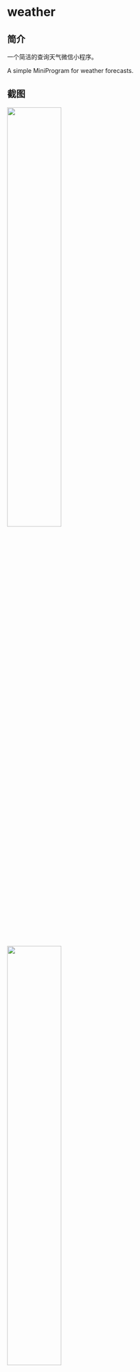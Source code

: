 # weather

## 简介

一个简洁的查询天气微信小程序。

 A simple MiniProgram for weather forecasts.

## 截图

<img width="50%" src="https://www.fendy5.cn/images/weather.png">



<img width="50%" src="https://www.fendy5.cn/images/weather2.png">





